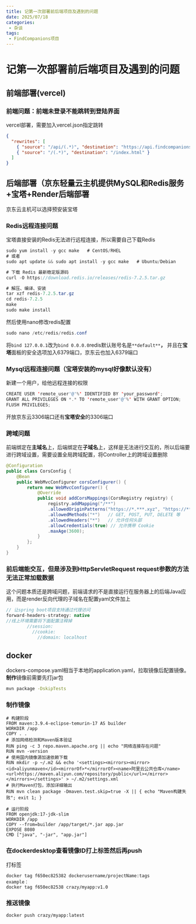 ```yaml
---
title: 记第一次部署前后端项目及遇到的问题
date: 2025/07/18
categories:
 - 杂谈
tags:
 - FindCompanions项目
---
```

# 记第一次部署前后端项目及遇到的问题
## 前端部署(vercel)
### 前端问题：前端未登录不能跳转到登陆界面
  vercel部署，需要加入vercel.json指定跳转

```json
{
  "rewrites": [
    { "source": "/api/(.*)", "destination": "https://api.findcompanions.xyz/api/$1" },
    { "source": "/(.*)", "destination": "/index.html" }
  ]
}
```

## 后端部署（京东轻量云主机提供MySQL和Redis服务+宝塔+Render后端部署
  京东云主机可以选择预安装宝塔
### Redis远程连接问题
  宝塔直接安装的Redis无法进行远程连接，所以需要自己下载Redis

```java
sudo yum install -y gcc make   # CentOS/RHEL
# 或者
sudo apt update && sudo apt install -y gcc make   # Ubuntu/Debian

# 下载 Redis 最新稳定版源码
curl -O https://download.redis.io/releases/redis-7.2.5.tar.gz

# 解压、编译、安装
tar xzf redis-7.2.5.tar.gz
cd redis-7.2.5
make
sudo make install
```

  然后使用nano修改redis配置

```java
sudo nano /etc/redis/redis.conf 
```

  将`bind 127.0.0.1`改为`bind 0.0.0.0`redis默认账号名是`**default**`**，** 并且在**宝塔**面板的安全选项加入6379端口，京东云也加入6379端口

### Mysql远程连接问题（宝塔安装的mysql好像默认没有）
  新建一个用户，给他远程连接的权限

```java
CREATE USER 'remote_user'@'%' IDENTIFIED BY 'your_password';
GRANT ALL PRIVILEGES ON *.* TO 'remote_user'@'%' WITH GRANT OPTION;
FLUSH PRIVILEGES;
```

  开放京东云3306端口还有**宝塔安全**的3306端口

### 跨域问题
  前端绑定在**主域名**上，后端绑定在**子域名**上，这样是无法进行交互的，所以后端要进行跨域设置，需要设置全局跨域配置，将Controller上的跨域设置删除

```java
@Configuration
public class CorsConfig {
    @Bean
    public WebMvcConfigurer corsConfigurer() {
        return new WebMvcConfigurer() {
            @Override
            public void addCorsMappings(CorsRegistry registry) {
                registry.addMapping("/**")
                .allowedOriginPatterns("https://*.***.xyz", "https://***.xyz") // 允许的前端地址
                .allowedMethods("*")   // GET, POST, PUT, DELETE 等
                .allowedHeaders("*")   // 允许任何头部
                .allowCredentials(true) // 允许携带 Cookie
                .maxAge(3600);
            }
        };
    }
}
```

### 前后端能交互，但是涉及到HttpServletRequest request参数的方法无法正常加载数据
这个问题本质还是跨域问题，前端请求的不是直接运行在服务器上的后端Java应用，而是render反向代理的子域名在配置yaml文件加上

```java
// 让spring boot项目支持通过代理访问    
forward-headers-strategy: native 
//线上环境需要将下面配置注释掉
        //session:                                                                            │
          //cookie:                                                                           │
            //domain: localhost                                                  
```

## docker
  dockers-compose.yaml相当于本地的application.yaml，拉取镜像后配置镜像。**制作**镜像前需要先打jar包

```bash
mvn package -DskipTests
```

### 制作镜像

```abap
# 构建阶段
FROM maven:3.9.4-eclipse-temurin-17 AS builder
WORKDIR /app
COPY . .
# 添加网络检测和Maven版本验证
RUN ping -c 3 repo.maven.apache.org || echo "网络连接存在问题"
RUN mvn -version
# 使用国内镜像源加速依赖下载
RUN mkdir -p ~/.m2 && echo '<settings><mirrors><mirror><id>aliyunmaven</id><mirrorOf>*</mirrorOf><name>阿里云公共仓库</name><url>https://maven.aliyun.com/repository/public</url></mirror></mirrors></settings>' > ~/.m2/settings.xml
# 执行Maven打包，添加详细输出
RUN mvn clean package -Dmaven.test.skip=true -X || { echo "Maven构建失败"; exit 1; }

# 运行阶段
FROM openjdk:17-jdk-slim
WORKDIR /app
COPY --from=builder /app/target/*.jar app.jar
EXPOSE 8080
CMD ["java", "-jar", "app.jar"]
```

### 在dockerdesktop查看镜像ID打上标签然后再push
  打标签

```
docker tag f650ec825382 dockerusername/projectName:tags
example：
docker tag f650ec82538 crazy/myapp:v1.0
```
### 推送镜像
```
docker push crazy/myapp:latest
```


